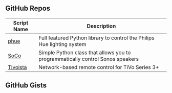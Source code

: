 GitHub Repos
------------

| Script Name        | Description   | 
| -------------      | ------------- | 
| [phue][1]   | Full featured Python library to control the Philips Hue lighting system |
| [SoCo][2]   | Simple Python class that allows you to programmatically control Sonos speakers |
| [Tivoista][3]   | Network-based remote control for TiVo Series 3+ |


GitHub Gists
------------

[1]: https://github.com/studioimaginaire/phue
[2]: https://github.com/SoCo/SoCo
[3]: https://github.com/Tenderfoot14/Tivoista
